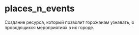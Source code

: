# places_n_events
Создание ресурса, который позволит горожанам узнавать, о проводящихся мероприятиях в их городе.
